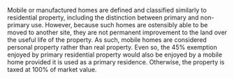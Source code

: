 Mobile or manufactured homes are defined and classified similarly to residential property, including the distinction between primary and non-primary use. However, because such homes are ostensibly able to be moved to another site, they are not permanent improvement to the land over the useful life of the property. As such, mobile homes are considered personal property rather than real property. Even so, the 45% exemption enjoyed by primary residential property would also be enjoyed by a mobile home provided it is used as a primary residence. Otherwise, the property is taxed at 100% of market value.
